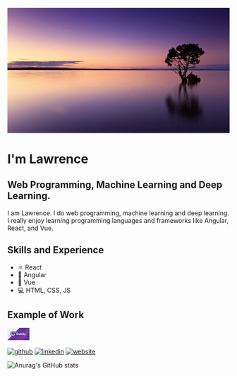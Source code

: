 ![Web Programming and Machine Learning](https://github.com/lawrencejews/lawrencejews/blob/main/profile.jpeg)
# I'm Lawrence
## Web Programming, Machine Learning and Deep Learning.

I am Lawrence. I do web programming, machine learning and deep learning. I really enjoy learning programming languages and frameworks like Angular, React, and Vue.

## Skills and Experience
* ⚛️ React
* 💢 Angular
* 📱 Vue
* 💻 HTML, CSS, JS

## Example of Work
[<img src="https://github.com/lawrencejews/lawrencejews/blob/main/gatsby.png" width="50"/>](https://gatsby-intermediate.netlify.app)
<!-- <img width="256"/> -->

[<img src='https://cdn.jsdelivr.net/npm/simple-icons@3.0.1/icons/github.svg' alt='github' height='40'>](https://github.com/lawrencejews)  [<img src='https://cdn.jsdelivr.net/npm/simple-icons@3.0.1/icons/linkedin.svg' alt='linkedin' height='40'>](https://www.linkedin.com/in/lawrence-lubwama-16b52138/)  [<img src='https://cdn.jsdelivr.net/npm/simple-icons@3.0.1/icons/icloud.svg' alt='website' height='40'>](https://github.com/lawrencejews)  

![Anurag's GitHub stats](https://github-readme-stats.vercel.app/api?username=lawrencejews&show_icons=true&theme=compact)







